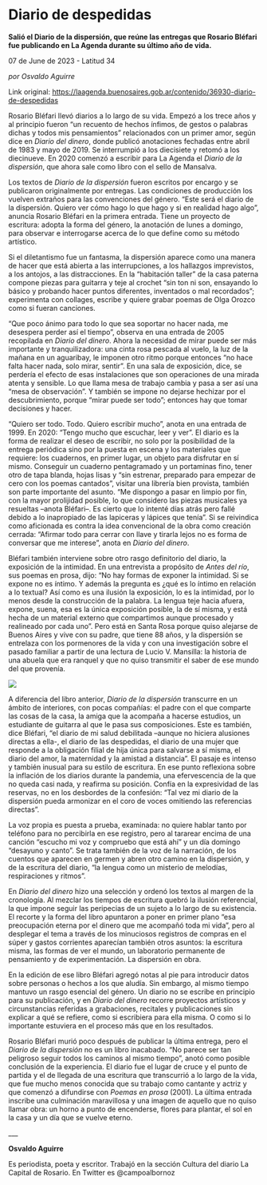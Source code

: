 # Diario de despedidas

**Salió el Diario de la dispersión, que reúne las entregas que Rosario Bléfari fue publicando en La Agenda durante su último año de vida.**

07 de June de 2023 - Latitud 34

_por Osvaldo Aguirre_

Link original: https://laagenda.buenosaires.gob.ar/contenido/36930-diario-de-despedidas



Rosario Bléfari llevó diarios a lo largo de su vida. Empezó a los trece años y al principio fueron “un recuento de hechos ínfimos, de gestos o palabras dichas y todos mis pensamientos” relacionados con un primer amor, según dice en *Diario del dinero*, donde publicó anotaciones fechadas entre abril de 1983 y mayo de 2019. Se interrumpió a los diecisiete y retomó a los diecinueve. En 2020 comenzó a escribir para La Agenda el *Diario de la dispersión*, que ahora sale como libro con el sello de Mansalva.




Los textos de *Diario de la dispersión* fueron escritos por encargo y se publicaron originalmente por entregas. Las condiciones de producción los vuelven extraños para las convenciones del género. “Este será el diario de la dispersión. Quiero ver cómo hago lo que hago y si en realidad hago algo”, anuncia Rosario Bléfari en la primera entrada. Tiene un proyecto de escritura: adopta la forma del género, la anotación de lunes a domingo, para observar e interrogarse acerca de lo que define como su método artístico.




Si el diletantismo fue un fantasma, la dispersión aparece como una manera de hacer que está abierta a las interrupciones, a los hallazgos imprevistos, a los antojos, a las distracciones. En la “habitación taller” de la casa paterna compone piezas para guitarra y teje al crochet “sin ton ni son, ensayando lo básico y probando hacer puntos diferentes, inventados o mal recordados”; experimenta con collages, escribe y quiere grabar poemas de Olga Orozco como si fueran canciones.




“Que poco ánimo para todo lo que sea soportar no hacer nada, me desespera perder así el tiempo”, observa en una entrada de 2005 recopilada en *Diario del dinero*. Ahora la necesidad de mirar puede ser más importante y tranquilizadora: una cinta rosa pescada al vuelo, la luz de la mañana en un aguaribay, le imponen otro ritmo porque entonces “no hace falta hacer nada, solo mirar, sentir”. En una sala de exposición, dice, se perdería el efecto de esas instalaciones que son operaciones de una mirada atenta y sensible. Lo que llama mesa de trabajo cambia y pasa a ser así una “mesa de observación”. Y también se impone no dejarse hechizar por el descubrimiento, porque “mirar puede ser todo”; entonces hay que tomar decisiones y hacer.




“Quiero ser todo. Todo. Quiero escribir mucho”, anota en una entrada de 1999. En 2020: “Tengo mucho que escuchar, leer y ver”. El diario es la forma de realizar el deseo de escribir, no solo por la posibilidad de la entrega periódica sino por la puesta en escena y los materiales que requiere: los cuadernos, en primer lugar, un objeto para disfrutar en sí mismo. Conseguir un cuaderno pentagramado y un portaminas fino, tener otro de tapa blanda, hojas lisas y “sin estrenar, preparado para empezar de cero con los poemas cantados”, visitar una librería bien provista, también son parte importante del asunto. “Me dispongo a pasar en limpio por fin, con la mayor prolijidad posible, lo que considero las piezas musicales ya resueltas –anota Bléfari–. Es cierto que lo intenté días atrás pero fallé debido a lo inapropiado de las lapiceras y lápices que tenía”. Si se reivindica como aficionada es contra la idea convencional de la obra como creación cerrada: “Afirmar todo para cerrar con llave y tirarla lejos no es forma de conversar que me interese”, anota en *Diario del dinero*.




Bléfari también interviene sobre otro rasgo definitorio del diario, la exposición de la intimidad. En una entrevista a propósito de *Antes del río*, sus poemas en prosa, dijo: “No hay formas de exponer la intimidad. Si se expone no es íntimo. Y además la pregunta es ¿qué es lo íntimo en relación a lo textual? Así como es una ilusión la exposición, lo es la intimidad, por lo menos desde la construcción de la palabra. La lengua teje hacia afuera, expone, suena, esa es la única exposición posible, la de sí misma, y está hecha de un material externo que compartimos aunque procesado y realineado por cada uno”. Pero está en Santa Rosa porque quiso alejarse de Buenos Aires y vive con su padre, que tiene 88 años, y la dispersión se entrelaza con los pormenores de la vida y con una investigación sobre el pasado familiar a partir de una lectura de Lucio V. Mansilla: la historia de una abuela que era ranquel y que no quiso transmitir el saber de ese mundo del que provenía.




![](https://cdn.feater.me/files/images/1265272/91757db9-33d3-4231-ad22-6a21cea38aee.jpg)




A diferencia del libro anterior, *Diario de la dispersión* transcurre en un ámbito de interiores, con pocas compañías: el padre con el que comparte las cosas de la casa, la amiga que la acompaña a hacerse estudios, un estudiante de guitarra al que le pasa sus composiciones. Este es también, dice Bléfari, “el diario de mi salud debilitada –aunque no hiciera alusiones directas a ella-, el diario de las despedidas, el diario de una mujer que responde a la obligación filial de hija única para salvarse a sí misma, el diario del amor, la maternidad y la amistad a distancia”. El pasaje es intenso y también inusual para su estilo de escritura. En ese punto reflexiona sobre la inflación de los diarios durante la pandemia, una efervescencia de la que no queda casi nada, y reafirma su posición. Confía en la expresividad de las reservas, no en los desbordes de la confesión: “Tal vez mi diario de la dispersión pueda armonizar en el coro de voces omitiendo las referencias directas”.




La voz propia es puesta a prueba, examinada: no quiere hablar tanto por teléfono para no percibirla en ese registro, pero al tararear encima de una canción “escucho mi voz y compruebo que está ahí” y un día domingo “desayuno y canto”. Se trata también de la voz de la narración, de los cuentos que aparecen en germen y abren otro camino en la dispersión, y de la escritura del diario, “la lengua como un misterio de melodías, respiraciones y ritmos”.




En *Diario del dinero* hizo una selección y ordenó los textos al margen de la cronología. Al mezclar los tiempos de escritura quebró la ilusión referencial, la que impone seguir las peripecias de un sujeto a lo largo de su existencia. El recorte y la forma del libro apuntaron a poner en primer plano “esa preocupación eterna por el dinero que me acompañó toda mi vida”, pero al desplegar el tema a través de los minuciosos registros de compras en el súper y gastos corrientes aparecían también otros asuntos: la escritura misma, las formas de ver el mundo, un laboratorio permanente de pensamiento y de experimentación. La dispersión en obra.




En la edición de ese libro Bléfari agregó notas al pie para introducir datos sobre personas o hechos a los que aludía. Sin embargo, al mismo tiempo mantuvo un rasgo esencial del género. Un diario no se escribe en principio para su publicación, y en *Diario del dinero* recorre proyectos artísticos y circunstancias referidas a grabaciones, recitales y publicaciones sin explicar a qué se refiere, como si escribiera para ella misma. O como si lo importante estuviera en el proceso más que en los resultados.




Rosario Bléfari murió poco después de publicar la última entrega, pero el *Diario de la dispersión* no es un libro inacabado. “No parece ser tan peligroso seguir todos los caminos al mismo tiempo”, anotó como posible conclusión de la experiencia. El diario fue el lugar de cruce y el punto de partida y el de llegada de una escritura que transcurrió a lo largo de la vida, que fue mucho menos conocida que su trabajo como cantante y actriz y que comenzó a difundirse con *Poemas en prosa* (2001). La última entrada inscribe una culminación maravillosa y una imagen de aquello que no quiso llamar obra: un horno a punto de encenderse, flores para plantar, el sol en la casa y un día que se vuelve eterno.




\_\_\_




**Osvaldo Aguirre**




Es periodista, poeta y escritor. Trabajó en la sección Cultura del diario La Capital de Rosario. En Twitter es @campoalbornoz



